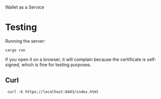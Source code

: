 Wallet as a Service

# Testing

Running the server:

```
cargo run
```

If you open it on a browser, it will complain because the certificate is self-signed, which is fine for testing purposes. 

## Curl

```
 curl -k https://localhost:8443/index.html  
```

